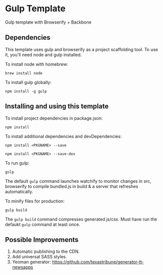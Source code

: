 # Gulp Template

Gulp template with Browserify + Backbone

## Dependencies
This template uses gulp and browserify as a project scaffolding tool. To use it, you'll need node and gulp installed.

To install node with homebrew:
````
brew install node
````
To install gulp globally:
````
npm install -g gulp
````

## Installing and using this template
To install project dependencies in package.json:
````
npm install
````

To install additional dependencies and devDependencies:
````
npm install <PKGNAME> --save
````
````
npm install <PKGNAME> --save-dev
````

To run gulp:
````
gulp
````
The default `gulp` command launches watchify to monitor changes in src, browserify to compile bundled.js in build & a server that refreshes automatically.

To minify files for production:
````
gulp build
````
The `gulp build` command compresses generated js/css. Must have run the defaukt `gulp` command at least once.


## Possible Improvements
1. Automatic publishing to the CDN.
2. Add universal SASS styles.
3. Yeoman generator: https://github.com/texastribune/generator-tt-newsapps